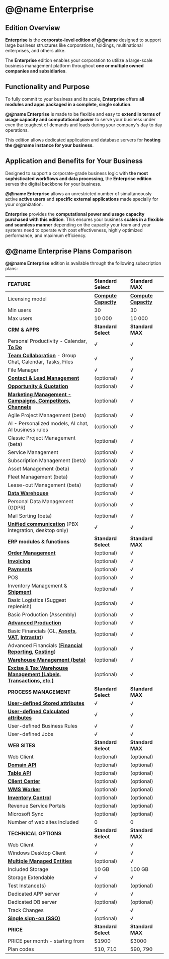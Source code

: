 # @@name Enterprise

## Edition Overview

**Enterprise** is the **corporate-level edition of @@name** designed to support large business structures like corporations, holdings, multinational enterprises, and others alike.  

The **Enterprise** edition enables your corporation to utilize a large-scale business management platform throughout **one or multiple owned companies and subsidiaries**.  

## Functionality and Purpose

To fully commit to your business and its scale, **Enterprise** offers **all modules and apps packaged in a complete, single solution**.  

**@@name Enterprise** is made to be flexible and easy to **extend in terms of usage capacity and computational power** to serve your business under even the toughest of demands and loads during your company's day to day operations.  

This edition allows dedicated application and database servers for **hosting the @@name instance for your business**.  

## Application and Benefits for Your Business

Designed to support a corporate-grade business logic with **the most sophisticated workflows and data processing**, the **Enterprise edition** serves the digital backbone for your business.  

**@@name Enterprise** allows an unrestricted number of simultaneously active **active users** and **specific external applications** made specially for your organization.  

**Enterprise** provides the **computational power and usage capacity purchased with this edition**. 
This ensures your business **scales in a flexible and seamless manner** depending on the capacity your team and your systems need to operate with cost effectiveness, highly optimized performance, and maximum efficiency.  

## @@name Enterprise Plans Comparison

**@@name Enterprise** edition is available through the following subscription plans:  

|**FEATURE**|**Standard Select**|**Standard MAX**|
|:----|:----|:----|
|Licensing model|**[Compute Capacity](~/information/licensing/core-licensing.md)**|**[Compute Capacity](~/information/licensing/core-licensing.md)**|
|Min users|30|30|
|Max users|10 000|10 000|
|**CRM & APPS**|**Standard Select**|**Standard MAX**|
|Personal Productivity - Calendar, **[To Do](~/features/my-apps/todo.md)**|√|√|
|**[Team Collaboration](~/features/my-apps/team-collaboration.md)** - Group Chat, Calendar, Tasks, Files|√|√|
|File Manager|√|√|
|**[Contact & Lead Management](~/features/crm/presales.md)**|(optional)|√|
|**[Opportunity & Quotation](~/features/crm/presales.md)**|(optional)|√|
|**[Marketing Management - Campaigns, Competitors, Channels](~/features/crm/marketing.md)**|(optional)|√|
|Agile Project Management (beta)|(optional)|√|
|AI - Personalized models, AI chat, AI business rules|(optional)|√|
|Classic Project Management (beta)|(optional)|√|
|Service Management|(optional)|√|
|Subscription Management (beta)|(optional)|√|
|Asset Management (beta)|(optional)|√|
|Fleet Management (beta)|(optional)|√|
|Lease-out Management (beta)|(optional)|√|
|**[Data Warehouse](~/features/applications/data-warehouse.md)**|(optional)|√|
|Personal Data Management (GDPR)|(optional)|√|
|Mail Sorting (beta)|(optional)|√|
|**[Unified communication](~/features/crm/unified-communications.md)** (PBX integration, desktop only)|√|√|
|**ERP modules & functions**|**Standard Select**|**Standard MAX**|
|**[Order Management](~/features/crm/sales.md)**|(optional)|√|
|**[Invoicing](~/features/crm/invoicing.md)**|(optional)|√|
|**[Payments](~/features/financials/payments.md)**|(optional)|√|
|POS|(optional)|√|
|Inventory Management & **[Shipment](~/features/logistics/shipment.md)**|(optional)|√|
|Basic Logistics (Suggest replenish)|(optional)|√|
|Basic Production (Assembly)|(optional)|√|
|**[Advanced Production](~/features/production/index.md)**|(optional)|√|
|Basic Financials (GL, **[Assets](~/features/financials/fixed-assets.md)**, **[VAT](~/features/financials/vat-reporting.md)**, **[Intrastat](~/features/financials/intrastat-reporting.md)**)|(optional)|√|
|Advanced Financials (**[Financial Reporting](~/features/financials/financial-analysis.md)**, **[Costing](~/features/financials/costs.md)**)|(optional)|√|
|**[Warehouse Management (beta)](~/features/logistics/warehouse-management.md)**|(optional)|√|
|**[Excise & Tax Warehouse Management (Labels, Transactions, etc.)](~/features/financials/excise.md)**|(optional)|√|
|**PROCESS MANAGEMENT**|**Standard Select**|**Standard MAX**|
|**[User-defined Stored attributes](~/features/system/stored-attributes.md)**|√|√|
|**[User-defined Calculated attributes](~/features/system/calculated-attributes.md)**|√|√|
|User-defined Business Rules|√|√|
|User-defined Jobs|√|√|
|**WEB SITES**|**Standard Select**|**Standard MAX**|
|Web Client|(optional)|(optional)|
|**[Domain API](https://docs.erp.net/dev/domain-api/index.html)**|(optional)|(optional)|
|**[Table API](https://docs.erp.net/dev/topics/table-api/index.html)**|(optional)|(optional)|
|**[Client Center](~/features/crm/client-center.md)**|(optional)|(optional)|
|**[WMS Worker](~/features/logistics/wms-worker.md)**|(optional)|(optional)|
|**[Inventory Control](~/features/logistics/inventory-control.md)**|(optional)|(optional)|
|Revenue Service Portals|(optional)|(optional)|
|Microsoft Sync|(optional)|(optional)|
|Number of web sites included|0|0|
|**TECHNICAL OPTIONS**|**Standard Select**|**Standard MAX**|
|Web Client|√|√|
|Windows Desktop Client|√|√|
|**[Multiple Managed Entities](~/features/general/multi-company.md)**|(optional)|√|
|Included Storage|10 GB|100 GB|
|Storage Extendable|√|√|
|Test Instance(s)|(optional)|(optional)|
|Dedicated APP server|√|√|
|Dedicated DB server|(optional)|(optional)|
|Track Changes|√|√|
|**[Single sign-on (SSO)](~/features/integrations/sso-microsoft-entra-id-login.md)**|(optional)|√|
|**PRICE**|**Standard Select**|**Standard MAX**|
|PRICE per month - starting from|$1900|$3000|
|Plan codes|510, 710|590, 790|
